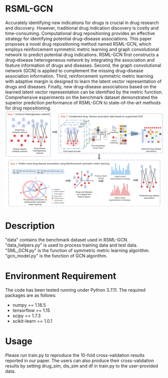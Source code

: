 # RSML-GCN
  Accurately identifying new indications for drugs is crucial in drug research and discovery. However, traditional drug indication discovery is costly and time-consuming. Computational drug repositioning provides an effective strategy for identifying potential drug–disease associations. This paper proposes a novel drug repositioning method named RSML-GCN, which employs reinforcement symmetric metric learning and graph convolutional network to predict potential drug indications. RSML-GCN first constructs a drug–disease heterogeneous network by integrating the association and feature information of drugs and diseases. Second, the graph convolutional network (GCN) is applied to complement the missing drug–disease association information. Third, reinforcement symmetric metric learning with adaptive margin is designed to learn the latent vector representation of drugs and diseases. Finally, new drug–disease associations based on the learned latent vector representation can be identified by the metric function. Comprehensive experiments on the benchmark dataset demonstrated the superior prediction performance of RSML-GCN to state-of-the-art methods for drug repositioning.  
  ![image](https://github.com/chlizhu/RSML-GCN/blob/main/images/fig.png)
# Description
  "data" contains the benchmark dataset used in RSML-GCN.  
  "data_helpers.py" is used to process training data and test data.  
  "SML_GCN.py" is the function of symmetric metric learning algorithm.  
  "gcn_model.py" is the function of GCN algorithm.
# Environment Requirement
  The code has been tested running under Python 3.7.11. The required packages are as follows:
  * numpy == 1.18.5
  * tensorflow == 1.15
  * scipy == 1.7.3
  * scikit-learn == 1.0.1
# Usage
  Please run train.py to reproduce the 10-fold cross-validation results reported in our paper. The users can also produce their cross-validation results by setting drug_sim, dis_sim and df in train.py to the user-provided data.
